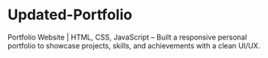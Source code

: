 # Updated-Portfolio
Portfolio Website | HTML, CSS, JavaScript – Built a responsive personal portfolio to showcase projects, skills, and achievements with a clean UI/UX.
